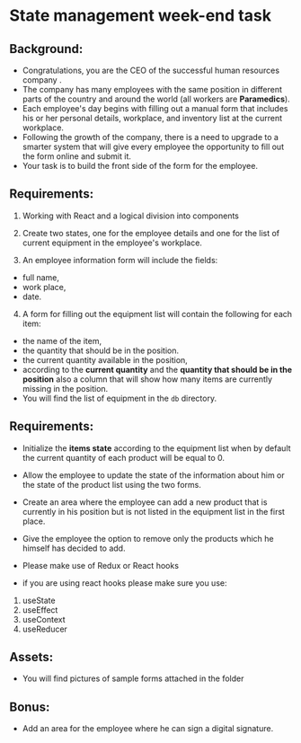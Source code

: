 # State management week-end task

## Background:

- Congratulations, you are the CEO of the successful human resources company <choose your company name>.
- The company has many employees with the same position in different parts of the country and around the world (all workers are **Paramedics**).
- Each employee's day begins with filling out a manual form that includes his or her personal details, workplace, and inventory list at the current workplace.
- Following the growth of the company, there is a need to upgrade to a smarter system that will give every employee the opportunity to fill out the form online and submit it.
- Your task is to build the front side of the form for the employee.

## Requirements:

1. Working with React and a logical division into components

2. Create two states, one for the employee details and one for the list of current equipment in the employee's workplace.

3. An employee information form will include the fields:

- full name,
- work place,
- date.

4. A form for filling out the equipment list will contain the following for each item:

- the name of the item,
- the quantity that should be in the position.
- the current quantity available in the position,
- according to the **current quantity** and the **quantity that should be in the position** also a column that will show how many items are currently missing in the position.
- You will find the list of equipment in the `db` directory.

## Requirements:

- Initialize the **items state** according to the equipment list when by default the current quantity of each product will be equal to 0.
- Allow the employee to update the state of the information about him or the state of the product list using the two forms.
- Create an area where the employee can add a new product that is currently in his position but is not listed in the equipment list in the first place.
- Give the employee the option to remove only the products which he himself has decided to add.
- Please make use of Redux or React hooks

- if you are using react hooks please make sure you use:

1. useState
2. useEffect
3. useContext
4. useReducer

## Assets:

- You will find pictures of sample forms attached in the folder

## Bonus:

- Add an area for the employee where he can sign a digital signature.
